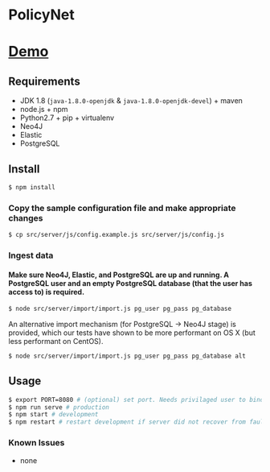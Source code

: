 PolicyNet
=========

# [Demo](http://policynet.mitre.org/intro)

## Requirements

* JDK 1.8 (`java-1.8.0-openjdk` & `java-1.8.0-openjdk-devel`) + maven
* node.js + npm
* Python2.7 + pip + virtualenv
* Neo4J
* Elastic
* PostgreSQL

## Install

```bash
$ npm install
```
### Copy the sample configuration file and make appropriate changes
```bash
$ cp src/server/js/config.example.js src/server/js/config.js
```
### Ingest data
#### Make sure Neo4J, Elastic, and PostgreSQL are up and running. A PostgreSQL user and an empty PostgreSQL database (that the user has access to) is required.
```bash
$ node src/server/import/import.js pg_user pg_pass pg_database
```
An alternative import mechanism (for PostgreSQL -> Neo4J stage) is provided, which our tests have shown to be more performant on OS X (but less performant on CentOS).
```bash
$ node src/server/import/import.js pg_user pg_pass pg_database alt
```

## Usage

```bash
$ export PORT=8080 # (optional) set port. Needs privilaged user to bind to port < 1024
$ npm run serve # production
$ npm start # development
$ npm restart # restart development if server did not recover from fault
```

### Known Issues

* none
